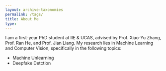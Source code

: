 ```yaml
---
layout: archive-taxonomies
permalink: /tags/
title: About Me
type: 
---
```

I am a first-year PhD student at IIE & UCAS, advised by Prof. Xiao-Yu Zhang, Prof. Ran He, and Prof. Jian Liang. My research lies in Machine Learning and Computer Vision, specifically in the following topics: 
- Machine Unlearning
- Deepfake Detction
